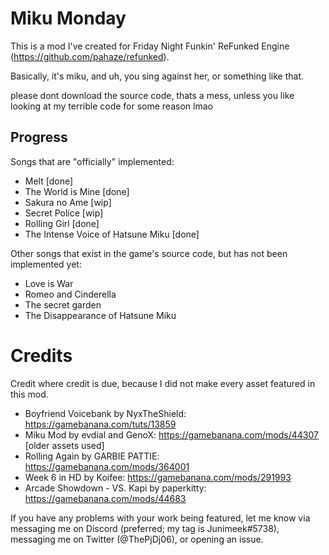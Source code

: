 # Miku Monday
This is a mod I've created for Friday Night Funkin' ReFunked Engine (https://github.com/pahaze/refunked).

Basically, it's miku, and uh, you sing against her, or something like that.

please dont download the source code, thats a mess, unless you like looking at my terrible code for some reason lmao

## Progress
Songs that are "officially" implemented:
- Melt [done]
- The World is Mine [done]
- Sakura no Ame [wip]
- Secret Police [wip]
- Rolling Girl [done]
- The Intense Voice of Hatsune Miku [done]

Other songs that exist in the game's source code, but has not been implemented yet:
- Love is War
- Romeo and Cinderella
- The secret garden
- The Disappearance of Hatsune Miku

# Credits
Credit where credit is due, because I did not make every asset featured in this mod.

- Boyfriend Voicebank by NyxTheShield: https://gamebanana.com/tuts/13859
- Miku Mod by evdial and GenoX: https://gamebanana.com/mods/44307 [older assets used]
- Rolling Again by GARBIE PATTIE: https://gamebanana.com/mods/364001
- Week 6 in HD by Koifee: https://gamebanana.com/mods/291993
- Arcade Showdown - VS. Kapi by paperkitty: https://gamebanana.com/mods/44683

If you have any problems with your work being featured, let me know via messaging me on Discord (preferred; my tag is Junimeek#5738), messaging me on Twitter (@ThePjDj06), or opening an issue.